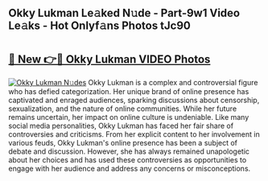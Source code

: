 ## Okky Lukman Le𝚊ked N𝚞de - Part-9w1 Video Le𝚊ks - Hot Onlyf𝚊ns Photos tJc90

# <h2><a href="http://ab90549.deff.icu/?id=Okky+Lukman">🔗 New 👉🔴 Okky Lukman VIDEO Photos</a></h2>

[![Okky Lukman N𝚞des](https://i.imgur.com/rIISA9y.gif)](http://ab90549.deff.icu/?id=Okky+Lukman)
Okky Lukman is a complex and controversial figure who has defied categorization. Her unique brand of online presence has captivated and enraged audiences, sparking discussions about censorship, sexualization, and the nature of online communities. While her future remains uncertain, her impact on online culture is undeniable. Like many social media personalities, Okky Lukman has faced her fair share of controversies and criticisms. From her explicit content to her involvement in various feuds, Okky Lukman's online presence has been a subject of debate and discussion. However, she has always remained unapologetic about her choices and has used these controversies as opportunities to engage with her audience and address any concerns or misconceptions.
